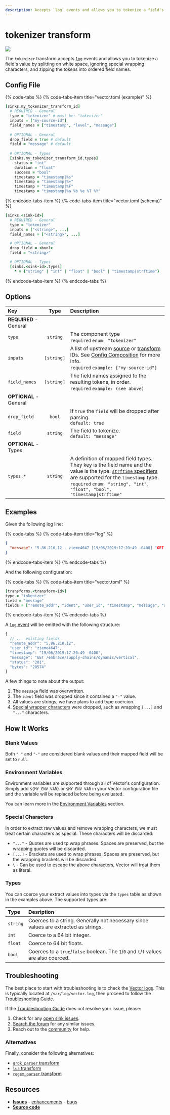 ```yaml
---
description: Accepts `log` events and allows you to tokenize a field's value by splitting on white space, ignoring special wrapping characters, and zipping the tokens into ordered field names.
---
```


<!--
     THIS FILE IS AUTOOGENERATED!

     To make changes please edit the template located at:

     scripts/generate/templates/docs/usage/configuration/transforms/tokenizer.md.erb
-->

# tokenizer transform

![][images.tokenizer_transform]


The `tokenizer` transform accepts [`log`][docs.log_event] events and allows you to tokenize a field's value by splitting on white space, ignoring special wrapping characters, and zipping the tokens into ordered field names.

## Config File

{% code-tabs %}
{% code-tabs-item title="vector.toml (example)" %}
```coffeescript
[sinks.my_tokenizer_transform_id]
  # REQUIRED - General
  type = "tokenizer" # must be: "tokenizer"
  inputs = ["my-source-id"]
  field_names = ["timestamp", "level", "message"]
  
  # OPTIONAL - General
  drop_field = true # default
  field = "message" # default
  
  # OPTIONAL - Types
  [sinks.my_tokenizer_transform_id.types]
    status = "int"
    duration = "float"
    success = "bool"
    timestamp = "timestamp|%s"
    timestamp = "timestamp|%+"
    timestamp = "timestamp|%F"
    timestamp = "timestamp|%a %b %e %T %Y"
```
{% endcode-tabs-item %}
{% code-tabs-item title="vector.toml (schema)" %}
```coffeescript
[sinks.<sink-id>]
  # REQUIRED - General
  type = "tokenizer"
  inputs = ["<string>", ...]
  field_names = ["<string>", ...]

  # OPTIONAL - General
  drop_field = <bool>
  field = "<string>"

  # OPTIONAL - Types
  [sinks.<sink-id>.types]
    * = {"string" | "int" | "float" | "bool" | "timestamp|strftime"}
```
{% endcode-tabs-item %}
{% endcode-tabs %}

## Options

| Key  | Type  | Description |
|:-----|:-----:|:------------|
| **REQUIRED** - General | | |
| `type` | `string` | The component type<br />`required` `enum: "tokenizer"` |
| `inputs` | `[string]` | A list of upstream [source][docs.sources] or [transform][docs.transforms] IDs. See [Config Composition][docs.config_composition] for more info.<br />`required` `example: ["my-source-id"]` |
| `field_names` | `[string]` | The field names assigned to the resulting tokens, in order.<br />`required` `example: (see above)` |
| **OPTIONAL** - General | | |
| `drop_field` | `bool` | If `true` the `field` will be dropped after parsing.<br />`default: true` |
| `field` | `string` | The field to tokenize.<br />`default: "message"` |
| **OPTIONAL** - Types | | |
| `types.*` | `string` | A definition of mapped field types. They key is the field name and the value is the type. [`strftime` specifiers][url.strftime_specifiers] are supported for the `timestamp` type.<br />`required` `enum: "string", "int", "float", "bool", "timestamp\|strftime"` |

## Examples

Given the following log line:

{% code-tabs %}
{% code-tabs-item title="log" %}
```json
{
  "message": "5.86.210.12 - zieme4647 [19/06/2019:17:20:49 -0400] "GET /embrace/supply-chains/dynamic/vertical" 201 20574"
}
```
{% endcode-tabs-item %}
{% endcode-tabs %}

And the following configuration:

{% code-tabs %}
{% code-tabs-item title="vector.toml" %}
```coffeescript
[transforms.<transform-id>]
type = "tokenizer"
field = "message"
fields = ["remote_addr", "ident", "user_id", "timestamp", "message", "status", "bytes"]
```
{% endcode-tabs-item %}
{% endcode-tabs %}

A [`log` event][docs.log_event] will be emitted with the following structure:

```javascript
{
  // ... existing fields
  "remote_addr": "5.86.210.12",
  "user_id": "zieme4647",
  "timestamp": "19/06/2019:17:20:49 -0400",
  "message": "GET /embrace/supply-chains/dynamic/vertical",
  "status": "201",
  "bytes": "20574"
}
```

A few things to note about the output:

1. The `message` field was overwritten.
2. The `ident` field was dropped since it contained a `"-"` value.
3. All values are strings, we have plans to add type coercion.
4. [Special wrapper characters](#special-characters) were dropped, such as
   wrapping `[...]` and `"..."` characters.


## How It Works

### Blank Values

Both `" "` and `"-"` are considered blank values and their mapped field will
be set to `null`.

### Environment Variables

Environment variables are supported through all of Vector's configuration.
Simply add `${MY_ENV_VAR}` or `$MY_ENV_VAR` in your Vector configuration file
and the variable will be replaced before being evaluated.

You can learn more in the [Environment Variables][docs.configuration.environment-variables]
section.

### Special Characters

In order to extract raw values and remove wrapping characters, we must treat
certain characters as special. These characters will be discarded:

* `"..."` - Quotes are used tp wrap phrases. Spaces are preserved, but the wrapping quotes will be discarded.
* `[...]` - Brackets are used to wrap phrases. Spaces are preserved, but the wrapping brackets will be discarded.
* `\` - Can be used to escape the above characters, Vector will treat them as literal.

### Types

You can coerce your extract values into types via the `types` table
as shown in the examples above. The supported types are:

| Type     | Desription                                                                            |
|:---------|:--------------------------------------------------------------------------------------|
| `string` | Coerces to a string. Generally not necessary since values are extracted as strings.   |
| `int`    | Coerce to a 64 bit integer.                                                           |
| `float`  | Coerce to 64 bit floats.                                                              |
| `bool`   | Coerces to a `true`/`false` boolean. The `1`/`0` and `t`/`f` values are also coerced. |

## Troubleshooting

The best place to start with troubleshooting is to check the
[Vector logs][docs.monitoring_logs]. This is typically located at
`/var/log/vector.log`, then proceed to follow the
[Troubleshooting Guide][docs.troubleshooting].

If the [Troubleshooting Guide][docs.troubleshooting] does not resolve your
issue, please:

1. Check for any [open sink issues][url.tokenizer_transform_issues].
2. [Search the forum][url.search_forum] for any similar issues.
2. Reach out to the [community][url.community] for help.


### Alternatives

Finally, consider the following alternatives:

* [`grok_parser` transform][docs.grok_parser_transform]
* [`lua` transform][docs.lua_transform]
* [`regex_parser` transform][docs.regex_parser_transform]

## Resources

* [**Issues**][url.tokenizer_transform_issues] - [enhancements][url.tokenizer_transform_enhancements] - [bugs][url.tokenizer_transform_bugs]
* [**Source code**][url.tokenizer_transform_source]


[docs.config_composition]: ../../../usage/configuration/README.md#composition
[docs.configuration.environment-variables]: ../../../usage/configuration#environment-variables
[docs.grok_parser_transform]: ../../../usage/configuration/transforms/grok_parser.md
[docs.log_event]: ../../../about/data-model.md#log
[docs.lua_transform]: ../../../usage/configuration/transforms/lua.md
[docs.monitoring_logs]: ../../../usage/administration/monitoring.md#logs
[docs.regex_parser_transform]: ../../../usage/configuration/transforms/regex_parser.md
[docs.sources]: ../../../usage/configuration/sources
[docs.transforms]: ../../../usage/configuration/transforms
[docs.troubleshooting]: ../../../usage/guides/troubleshooting.md
[images.tokenizer_transform]: ../../../assets/tokenizer-transform.svg
[url.community]: https://vector.dev/community
[url.search_forum]: https://forum.vector.dev/search?expanded=true
[url.strftime_specifiers]: https://docs.rs/chrono/0.3.1/chrono/format/strftime/index.html
[url.tokenizer_transform_bugs]: https://github.com/timberio/vector/issues?q=is%3Aopen+is%3Aissue+label%3A%22Transform%3A+tokenizer%22+label%3A%22Type%3A+Bug%22
[url.tokenizer_transform_enhancements]: https://github.com/timberio/vector/issues?q=is%3Aopen+is%3Aissue+label%3A%22Transform%3A+tokenizer%22+label%3A%22Type%3A+Enhancement%22
[url.tokenizer_transform_issues]: https://github.com/timberio/vector/issues?q=is%3Aopen+is%3Aissue+label%3A%22Transform%3A+tokenizer%22
[url.tokenizer_transform_source]: https://github.com/timberio/vector/tree/master/src/transforms/tokenizer.rs
